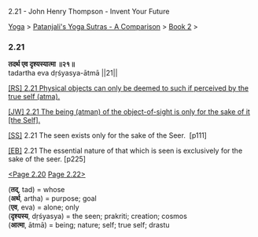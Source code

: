 2.21 - John Henry Thompson - Invent Your Future   
    

[Yoga](../../../yoga.md)‎ > ‎[Patanjali's Yoga Sutras - A Comparison](../../patanjani.md)‎ > ‎[Book 2](../book-2.md)‎ > ‎

### 2.21

**तदर्थ एव दृश्यस्यात्मा ॥२१॥**  
tadartha eva dṛśyasya-ātmā ||21||  
  
  
[\[RS\] 2.21 Physical objects can only be deemed to such if perceived by the true self (atma).](http://www.ashtangayoga.info/philosophy/yoga-sutra-patanjali/chapter-2/item/tadartha-eva-drishyasya-atma-21/)  
  
[\[JW\] 2.21 The being (atman) of the object-of-sight is only for the sake of it \[the Self\].](http://books.google.com/books?id=YzFImjtOxUwC&pg=PA157&ci=114%2C882%2C731%2C61&source=bookclip)  
  
[\[SS\]](http://www.amazon.com/Yoga-Sutras-Patanjali-Commentary-Satchidananda/dp/0932040381) 2.21 The seen exists only for the sake of the Seer.  \[p111\]  
  
[\[EB\]](http://www.amazon.com/Yoga-Sutras-Patanjali-Translation-Commentary/dp/0865477361/ref=sr_1_1?ie=UTF8&s=books&qid=1250508322&sr=1-1) 2.21 The essential nature of that which is seen is exclusively for the sake of the seer. \[p225\]  
  
[<Page 2.20](220.md)  [Page 2.22>](222.md)  
  
  
  

(**तद्**, tad) = whose  
(**अर्थ**, artha) = purpose; goal  
(**एव**, eva) = alone; only  
(**दृश्यस्य**, dṛśyasya) = the seen; prakriti; creation; cosmos  
(**आत्मा**, ātmā) = being; nature; self; true self; drastu


